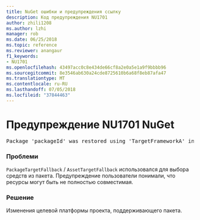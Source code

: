 ```yaml
---
title: NuGet ошибки и предупреждения ссылку
description: Код предупреждения NU1701
author: zhili1208
ms.author: lzhi
manager: rob
ms.date: 06/25/2018
ms.topic: reference
ms.reviewer: anangaur
f1_keywords:
- NU1701
ms.openlocfilehash: 43497acc0c8e434de66cf8a2e0a5e1a9f9bbbb96
ms.sourcegitcommit: 8e3546ab630a24cde8725610b6a68f8eb87afa47
ms.translationtype: MT
ms.contentlocale: ru-RU
ms.lasthandoff: 07/05/2018
ms.locfileid: "37844463"
---
```

# <a name="nuget-warning-nu1701"></a>Предупреждение NU1701 NuGet

<pre>Package 'packageId' was restored using 'TargetFrameworkA' instead the project target framework 'TargetFrameworkB'. This package may not be fully compatible with your project.</pre>

### <a name="issue"></a>Проблеми
`PackageTargetFallback` / `AssetTargetFallback` использовался для выбора средств из пакета. Предупреждение пользователи понимали, что ресурсы могут быть не полностью совместимая.

### <a name="solution"></a>Решение
Изменения целевой платформы проекта, поддерживающего пакета.